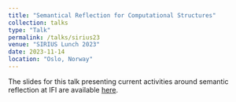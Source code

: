 ```yaml
---
title: "Semantical Reflection for Computational Structures"
collection: talks
type: "Talk"
permalink: /talks/sirius23
venue: "SIRIUS Lunch 2023"
date: 2023-11-14
location: "Oslo, Norway"
---
```


The slides for this talk presenting current activities around semantic reflection at IFI are available [here](/files/talk_sirius.pdf).
